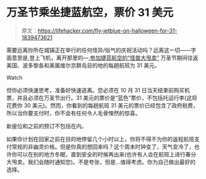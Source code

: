 # 万圣节乘坐捷蓝航空，票价 31 美元

> 原文：<https://lifehacker.com/fly-jetblue-on-halloween-for-31-1839473621>

需要远离你所在城镇正在举行的任何怪异/俗气的庆祝活动吗？远离这一切——字面意思是,登上飞机，离开那里的—[,参加捷蓝航空的“怪兽大甩卖”](https://www.jetblue.com/deals/the-monster-sale-103019/) 万圣节期间往返美国、波多黎各和美属维尔京群岛目的地的每趟航班为 31 美元。

Watch

但你必须快速思考，准备好快速逃离。您必须在 10 月 31 日当天结束前购买机票，并且必须在万圣节出行。31 美元的票价是“蓝色”票价，不包括托运行李(这将花费你 30 美元)。然而，你看到的每趟航班 31 美元的票价已经包含了政府税费，所以当你要支付时，你不会有任何令人毛骨悚然的惊喜。

新座位和之前的预订不包括在内。

如果你计划在回家之前在目的地停留几个小时以上，你将不得不为你的返程航班支付常规的非幽灵价格。但是你真的想回来吗？这个周末时钟变了，天气变冷了，也许你可以在别的地方冬眠，直到安全的时候再出来(也许有人会在航班上进行春分大甩卖。我们会随时通知您)。不是夸张，但是...值得考虑。你为自己做出最好的选择。